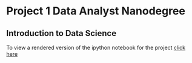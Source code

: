 Project 1 Data Analyst Nanodegree
=================================

Introduction to Data Science
----------------------------

To view a rendered version of the ipython notebook for the project [click here](http://nbviewer.ipython.org/github/itoledoc/IntroToDS/blob/master/Project1.ipynb)
